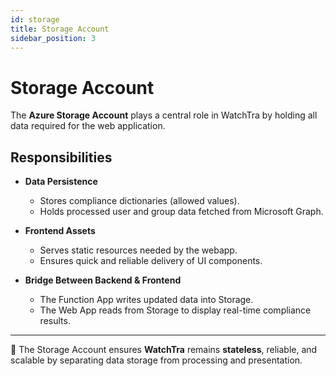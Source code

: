 ```yaml
---
id: storage
title: Storage Account
sidebar_position: 3
---
```


# Storage Account

The **Azure Storage Account** plays a central role in WatchTra by holding all data required for the web application.

## Responsibilities

- **Data Persistence**  
  - Stores compliance dictionaries (allowed values).  
  - Holds processed user and group data fetched from Microsoft Graph.  

- **Frontend Assets**  
  - Serves static resources needed by the webapp.  
  - Ensures quick and reliable delivery of UI components.  

- **Bridge Between Backend & Frontend**  
  - The Function App writes updated data into Storage.  
  - The Web App reads from Storage to display real-time compliance results.  

---

📌 The Storage Account ensures **WatchTra** remains **stateless**, reliable, and scalable by separating data storage from processing and presentation.
